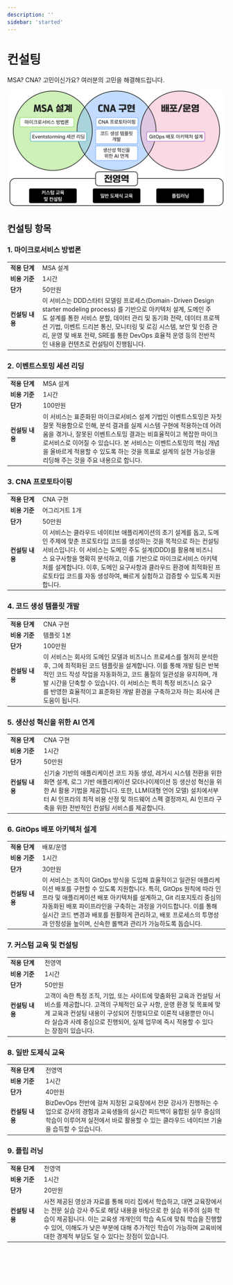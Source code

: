```yaml
---
description: ''
sidebar: 'started'
---
```


# 컨설팅

MSA? CNA? 고민이신가요? 여러분의 고민을 해결해드립니다.

![](../../src/img/consulting.png)

## 컨설팅 항목

### 1. 마이크로서비스 방법론 

|                   |                    |
|---|---|
| **적용 단계** | MSA 설계 |
| **비용 기준** | 1시간 |
| **단가** | 50만원 
| **컨설팅 내용** &nbsp;&nbsp;&nbsp;&nbsp;&nbsp;&nbsp;&nbsp;&nbsp;&nbsp;&nbsp;&nbsp;&nbsp;&nbsp; | 이 서비스는 DDD스타터 모델링 프로세스(Domain-Driven Design starter modeling process) 를 기반으로 아키텍처 설계, 도메인 주도 설계를 통한 서비스 분할, 데이터 관리 및 동기화 전략, 데이터 프로젝션 기법, 이벤트 드리븐 통신, 모니터링 및 로깅 시스템, 보안 및 인증 관리, 운영 및 배포 전략, SRE를 통한 DevOps 효율적 운영 등의 전반적인 내용을 컨텐츠로 컨설팅이 진행됩니다. |

### 2. 이벤트스토밍 세션 리딩 

|                   |                    |
|---|---|
| **적용 단계** | MSA 설계 |
| **비용 기준** | 1시간 |
| **단가** | 100만원 
| **컨설팅 내용** &nbsp;&nbsp;&nbsp;&nbsp;&nbsp;&nbsp;&nbsp;&nbsp;&nbsp;&nbsp;&nbsp;&nbsp;&nbsp; | 이 서비스는 표준화된 마이크로서비스 설계 기법인 이벤트스토밍은 자칫 잘못 적용함으로 인해, 분석 결과를 실제 시스템 구현에 적용하는데 어려움을 겪거나, 잘못된 이벤트스토밍 결과는 비효율적이고 복잡한 마이크로서비스로 이어질 수 있습니다. 본 서비스는 이벤트스토밍의 핵심 개념을 올바르게 적용할 수 있도록 하는 것을 목표로 설계의 실현 가능성을 리딩해 주는 것을 주요 내용으로 합니다. |

### 3. CNA 프로토타이핑 

|                   |                    |
|---|---|
| **적용 단계** | CNA 구현 |
| **비용 기준** | 어그리거트 1개 |
| **단가** | 50만원 |
| **컨설팅 내용** &nbsp;&nbsp;&nbsp;&nbsp;&nbsp;&nbsp;&nbsp;&nbsp;&nbsp;&nbsp;&nbsp;&nbsp;&nbsp; | 이 서비스는 클라우드 네이티브 애플리케이션의 초기 설계를 돕고, 도메인 주제에 맞춘 프로토타입 코드를 생성하는 것을 목적으로 하는 컨설팅 서비스입니다. 이 서비스는 도메인 주도 설계(DDD)를 활용해 비즈니스 요구사항을 명확히 분석하고, 이를 기반으로 마이크로서비스 아키텍처를 설계합니다. 이후, 도메인 요구사항과 클라우드 환경에 최적화된 프로토타입 코드를 자동 생성하여, 빠르게 실험하고 검증할 수 있도록 지원합니다. |

### 4. 코드 생성 템플릿 개발 

|                   |                    |
|---|---|
| **적용 단계** | CNA 구현 |
| **비용 기준** | 템플릿 1본 |
| **단가** | 100만원 |
| **컨설팅 내용** &nbsp;&nbsp;&nbsp;&nbsp;&nbsp;&nbsp;&nbsp;&nbsp;&nbsp;&nbsp;&nbsp;&nbsp;&nbsp; | 이 서비스는 회사의 도메인 모델과 비즈니스 프로세스를 철저히 분석한 후, 그에 최적화된 코드 템플릿을 설계합니다. 이를 통해 개발 팀은 반복적인 코드 작성 작업을 자동화하고, 코드 품질의 일관성을 유지하며, 개발 시간을 단축할 수 있습니다. 이 서비스는 특히 특정 비즈니스 요구를 반영한 효율적이고 표준화된 개발 환경을 구축하고자 하는 회사에 큰 도움이 됩니다. |

### 5. 생산성 혁신을 위한 AI 연계 

|                   |                    |
|---|---|
| **적용 단계** | CNA 구현 |
| **비용 기준** | 1시간 |
| **단가** | 50만원 |
| **컨설팅 내용** &nbsp;&nbsp;&nbsp;&nbsp;&nbsp;&nbsp;&nbsp;&nbsp;&nbsp;&nbsp;&nbsp;&nbsp;&nbsp; | 신기술 기반의 애플리케이션 코드 자동 생성, 레거시 시스템 전환을 위한 화면 설계, 로그 기반 애플리케이션 모더나이제이션 등 생산성 혁신을 위한 AI 활용 기법을 제공합니다. 또한, LLM(대형 언어 모델) 설치에서부터 AI 인프라의 최적 비용 산정 및 하드웨어 스펙 결정까지, AI 인프라 구축을 위한 전반적인 컨설팅 서비스를 제공합니다. |

### 6. GitOps 배포 아키텍처 설계 

|                   |                    |
|---|---|
| **적용 단계** | 배포/운영 |
| **비용 기준** | 1시간 |
| **단가** | 30만원 |
| **컨설팅 내용** &nbsp;&nbsp;&nbsp;&nbsp;&nbsp;&nbsp;&nbsp;&nbsp;&nbsp;&nbsp;&nbsp;&nbsp;&nbsp; | 이 서비스는 조직이 GitOps 방식을 도입해 효율적이고 일관된 애플리케이션 배포를 구현할 수 있도록 지원합니다. 특히, GitOps 원칙에 따라 인프라 및 애플리케이션 배포 아키텍처를 설계하고, Git 리포지토리 중심의 자동화된 배포 파이프라인을 구축하는 과정을 가이드합니다. 이를 통해 실시간 코드 변경과 배포를 원활하게 관리하고, 배포 프로세스의 투명성과 안정성을 높이며, 신속한 롤백과 관리가 가능하도록 돕습니다. |

### 7. 커스텀 교육 및 컨설팅 

|                   |                    |
|---|---|
| **적용 단계** | 전영역 |
| **비용 기준** | 1시간 |
| **단가** | 50만원 |
| **컨설팅 내용** &nbsp;&nbsp;&nbsp;&nbsp;&nbsp;&nbsp;&nbsp;&nbsp;&nbsp;&nbsp;&nbsp;&nbsp;&nbsp; | 고객이 속한 특정 조직, 기업, 또는 사이트에 맞춤화된 교육과 컨설팅 서비스를 제공합니다. 고객의 구체적인 요구 사항, 운영 환경 및 목표에 맞게 교육과 컨설팅 내용이 구성되어 진행되므로 이론적 내용뿐만 아니라 실습과 사례 중심으로 진행되어, 실제 업무에 즉시 적용할 수 있다는 장점이 있습니다. |

### 8. 일반 도제식 교육 

|                   |                    |
|---|---|
| **적용 단계** | 전영역 |
| **비용 기준** | 1시간 |
| **단가** | 40만원 |
| **컨설팅 내용** &nbsp;&nbsp;&nbsp;&nbsp;&nbsp;&nbsp;&nbsp;&nbsp;&nbsp;&nbsp;&nbsp;&nbsp;&nbsp; | BizDevOps 전반에 걸쳐 지정된 교육장에서 전문 강사가 진행하는 수업으로 강사의 경험과 교육생들의 실시간 피드백이 융합된 실무 중심의 학습이 이루어져 실전에서 바로 활용할 수 있는 클라우드 네이티브 기술을 습득할 수 있습니다. |

### 9. 플립 러닝 

|                   |                    |
|---|---|
| **적용 단계** | 전영역 |
| **비용 기준** | 1시간 |
| **단가** | 20만원 |
| **컨설팅 내용** &nbsp;&nbsp;&nbsp;&nbsp;&nbsp;&nbsp;&nbsp;&nbsp;&nbsp;&nbsp;&nbsp;&nbsp;&nbsp; | 사전 제공된 영상과 자료를 통해 미리 집에서 학습하고, 대면 교육장에서는 전문 실습 강사 주도로 해당 내용을 바탕으로 한 실습 위주의 심화 학습이 제공됩니다. 이는 교육생 개개인의 학습 속도에 맞춰 학습을 진행할 수 있어, 이해도가 낮은 부분에 대해 추가적인 학습이 가능하며 교육비에 대한 경제적 부담도 덜 수 있다는 장점이 있습니다. |

<!-- <h2>MSA 컨설팅 프로세스</h2>
<div class="box-wrap">
    <div>
        <p class="box-title">1.5 Hour ver.</p>
        <p style="line-height: 20px;
            padding-left: 10px;
            color: #5c6ac4;
            font-size: 18px;
            font-weight: 600;">컨설팅 과정 비공개</p>
            <div class="list-box">
                <div class="round-box" style="font-weight:600;">신청<br>기관</div>
                <div class="arrow">→</div>
                <div class="round-box" style="font-weight:600;">NDA<br>체결</div>
                <div class="arrow">→</div>
                <div class="round-box last"><p class="line">산출물 인도</p>이벤트 스토밍</div>
            </div>
    </div>
    <div>
        <p class="box-title">1 Day ver.</p>
        <p style="line-height: 20px;
            padding-left: 10px;
            color: #5c6ac4;
            font-size: 18px;
            font-weight: 600;">컨설팅 과정 유튜브 공개</p>
                <div class="list-box">
                    <div class="round-box" style="font-weight:600;">신청<br>기관</div>
                    <div class="arrow">→</div>
                    <div class="round-box" style="font-weight:600;">NDA<br>체결</div>
                    <div class="arrow">→</div>
                    <div class="round-box last"><p class="line">산출물 인도</p>이벤트 스토밍<br>생성 코드</div>
                    <div class="arrow">→</div>
                    <div class="round-box last"><p>Youtube 제공</p>(내용 동의 하에 제공)</div>
                </div>
    </div>
</div> -->
<div class="font-bold text-white bg-ui-primary btn-partners">
    <a href="https://forms.gle/VadgQzj3vK3Z7ZQt8" target="_blank">신청하기</a>
</div>

<style type='text/css'>
.btn-partners {
    width: 40%; 
    text-align:center; 
    line-height: 55px; 
    border-radius: 5px;
    margin: 50px auto;
}
.btn-partners a {
    font-size: 20px;
    font-weight: bold;
    color: #fff !important;
    text-decoration: none;
}
.box-wrap { 
    width: 100%; 
    margin-top: 20px;
}
.box-title {
    width: 150px;
    line-height: 20px;
    border-bottom: 5px solid #5c6ac4;
    padding: 10px;
    color: #5c6ac4;
    font-size: 18px;
    font-weight: 600;
    margin-top: 50px;
 }
.list-box {
    display: flex;
    padding-top: 20px;
    font-size: 14px;
    margin-bottom: 30px;
    text-align: center;
}
.list-box > .round-box {
    width: 150px;
    padding: 50px 0;
    border: 2px solid #5c6ac4;
    border-radius: 15%;
}
.list-box > .round-box.last {
    padding: 25px 0;
}
.list-box > .round-box > p {
    width: 90%;
    margin: 10px auto;
    font-weight: 600;
}
.list-box > .round-box > p.line {
    border-bottom: 1px dashed #5c6ac4;
}
.list-box > .arrow {
    width: 70px;
    line-height: 125px;
    font-size: 50px;
    font-weight: bold;
}
@media only screen and (max-width:1400px){
    .list-box > .round-box {
        width: 125px;
        padding: 45px 0;
    }
    .list-box > .round-box.last {
        padding: 20px 0;
    }
    .list-box > .arrow {
        width: 50px;
        font-size: 40px;
    }
}
@media only screen and (max-width:1280px){
    .list-box > .round-box {
        width: 125px;
        padding: 40px 0;
        /* font-size: 13px; */
    }
    .list-box > .round-box.last {
        padding: 18px 0;
    }
    .list-box > .round-box > p {
        font-size: 15px;
    }
    .list-box > .arrow {
        width: 40px;
        font-size: 30px;
    }
}   

@media only screen and (max-width:607px){
    .list-box, .list-box > .round-box > p {
        font-size: 13px;
    }
    .list-box > .round-box {
        width: 100px;
        padding: 25px 0;
    }
    .list-box > .round-box.last {
        padding: 10px 0;
    }
    .list-box > .arrow {
        width: 20px;
        font-size: 20px;
        line-height: 100px;
    }
    .btn-partners {
        width: 90%;
    }
}        

@media only screen and (max-width:480px){
    .list-box, .list-box > .round-box > p {
        font-size: 11px;
    }
    .list-box > .round-box {
        width: 100px;
    }
    .list-box > .round-box.last {
        padding: 5px 0;
        font-size: 10px;
    }
    .list-box > .arrow {
        width: 14px;
        font-size: 12px;
    }
}     
</style>